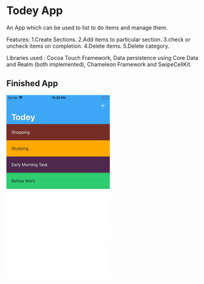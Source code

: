 # Todey App

An App which can be used to list to do items and manage them.

Features:
1.Create Sections.
2.Add items to particular section.
3.check or uncheck items on completion.
4.Delete items.
5.Delete category.

Libraries used : Cocoa Touch Framework, Data persistence using Core Data and Realm (both implemented), Chameleon Framework and SwipeCellKit.



## Finished App
![Finished App](https://github.com/princebharti/Images/blob/master/Todey.gif)
